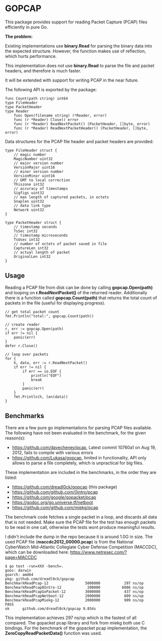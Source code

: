 # GOPCAP

This package provides support for reading Packet Capture (PCAP) files efficiently in pure Go.

**The problem:**

Existing implementations use **binary.Read** for parsing the binary data into the expected structure.
However, the function makes use of reflection, which hurts performance.

This implementation does not use **binary.Read** to parse the file and packet headers,
and therefore is much faster.

It will be extended with support for writing PCAP in the near future.

The following API is exported by the package:

```golang
func Count(path string) int64
type FileHeader
type PacketHeader
type Reader
    func Open(filename string) (*Reader, error)
    func (r *Reader) Close() error
    func (r *Reader) ReadNextPacket() (PacketHeader, []byte, error)
    func (r *Reader) ReadNextPacketHeader() (PacketHeader, []byte, error)
```

Data structures for the PCAP file header and packet headers are provided:

```golang
type FileHeader struct {
    // magic number
    MagicNumber uint32
    // major version number
    VersionMajor uint16
    // minor version number
    VersionMinor uint16
    // GMT to local correction
    Thiszone int32
    // accuracy of timestamps
    Sigfigs uint32
    // max length of captured packets, in octets
    Snaplen uint32
    // data link type
    Network uint32
}

type PacketHeader struct {
    // timestamp seconds
    TsSec int32
    // timestamp microseconds
    TsUsec int32
    // number of octets of packet saved in file
    CaptureLen int32
    // actual length of packet
    OriginalLen int32
}
```

## Usage

Reading a PCAP file from disk can be done by calling **gopcap.Open(path)** and looping on **r.ReadNextPacket()** of the returned reader.
Additionally there is a function called **gopcap.Count(path)** that returns the total count of packets in the file (useful for displaying progress).

```golang
// get total packet count
fmt.Println("total:", gopcap.Count(path))

// create reader
r, err := gopcap.Open(path)
if err != nil {
    panic(err)
}
defer r.Close()

// loop over packets
for {
    h, data, err := r.ReadNextPacket()
    if err != nil {
        if err == io.EOF {
            println("EOF")
            break
        }
        panic(err)
    }
    fmt.Println(h, len(data))
}
```

## Benchmarks

There are a few pure go implementations for parsing PCAP files available.
The following have not been evaluated in the benchmark, for the given reason(s):

- https://github.com/davecheney/pcap, Latest commit 10760a1  on Aug 19, 2012, fails to compile with various errors
- https://github.com/Lukasa/gopcap, limited in functionality, API only allows to parse a file completely, which is unpractical for big files.

These implementation are included in the benchmarks, in the order they are listed:

- https://github.com/dreadl0ck/gopcap (this package)
- https://github.com/github.com/0intro/pcap
- https://github.com/google/gopacket/pcap
- https://godoc.org/go.universe.tf/netboot
- https://github.com/github.com/miekg/pcap

The benchmark code fetches a single packet in a loop, and discards all data that is not needed.
Make sure the PCAP file for the test has enough packets to be read in one call, otherwise the tests wont produce meaningful results.

I didn't include the dump in the repo because it is around 1.0G in size.
The used PCAP file (**maccdc2012_00000.pcap**) is from the National CyberWatch Mid-Atlantic Collegiate Cyber Defense Competition (MACCDC),
which can be downloaded here: https://www.netresec.com/?page=MACCDC

    $ go test -run=XXX -bench=.
    goos: darwin
    goarch: amd64
    pkg: github.com/dreadl0ck/gopcap
    BenchmarkReadPcap-12            	 5000000	       297 ns/op
    BenchmarkReadPcap0Intro-12      	  200000	      6086 ns/op
    BenchmarkReadPcapGoPacket-12    	 3000000	       437 ns/op
    BenchmarkReadPcapNetboot-12     	 2000000	       809 ns/op
    BenchmarkReadPcapMiekg-12       	 2000000	       909 ns/op
    PASS
    ok  	github.com/dreadl0ck/gopcap	9.854s

This implementation achieves 297 ns/op which is the fastest of all compared.
The gopacket pcap library and fork from miekg both use C bindings.
For the benchmark of the gopacket pcap implementation, the **ZeroCopyReadPacketData()** function was used.
